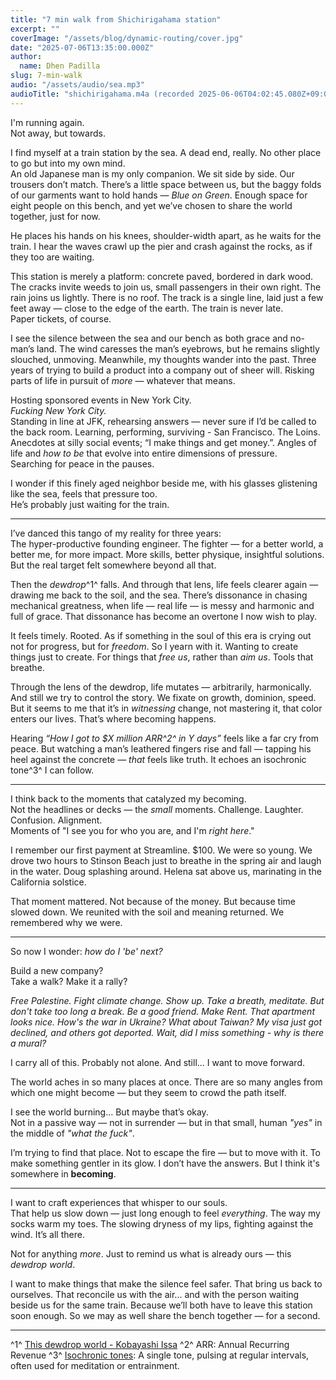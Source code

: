 ```yaml
---
title: "7 min walk from Shichirigahama station"
excerpt: ""
coverImage: "/assets/blog/dynamic-routing/cover.jpg"
date: "2025-07-06T13:35:00.000Z"
author:
  name: Dhen Padilla
slug: 7-min-walk
audio: "/assets/audio/sea.mp3"
audioTitle: "shichirigahama.m4a (recorded 2025-06-06T04:02:45.080Z+09:00)"
---
```

I'm running again.  
Not away, but towards.  

I find myself at a train station by the sea. A dead end, really. No other place to go but into my own mind.  
An old Japanese man is my only companion. We sit side by side. Our trousers don’t match. There’s a little space between us, but the baggy folds of our garments want to hold hands — *Blue on Green*. Enough space for eight people on this bench, and yet we’ve chosen to share the world together, just for now.  

He places his hands on his knees, shoulder-width apart, as he waits for the train. I hear the waves crawl up the pier and crash against the rocks, as if they too are waiting.  

This station is merely a platform: concrete paved, bordered in dark wood. The cracks invite weeds to join us, small passengers in their own right. The rain joins us lightly. There is no roof. The track is a single line, laid just a few feet away — close to the edge of the earth. The train is never late.  
Paper tickets, of course.

I see the silence between the sea and our bench as both grace and no-man’s land. The wind caresses the man’s eyebrows, but he remains slightly slouched, unmoving. Meanwhile, my thoughts wander into the past. Three years of trying to build a product into a company out of sheer will. Risking parts of life in pursuit of *more* — whatever that means.  

Hosting sponsored events in New York City.  
*Fucking New York City.*  
Standing in line at JFK, rehearsing answers — never sure if I’d be called to the back room. 
Learning, performing, surviving - San Francisco. The Loins.
Anecdotes at silly social events; “I make things and get money.”.
Angles of life and *how to be* that evolve into entire dimensions of pressure.  
Searching for peace in the pauses.

I wonder if this finely aged neighbor beside me, with his glasses glistening like the sea, feels that pressure too.  
He’s probably just waiting for the train.

---

I’ve danced this tango of my reality for three years:  
The hyper-productive founding engineer. The fighter — for a better world, a better me, for more impact. More skills, better physique, insightful solutions. But the real target felt somewhere beyond all that.

Then the *dewdrop*^1^ falls. And through that lens, life feels clearer again — drawing me back to the soil, and the sea. There’s dissonance in chasing mechanical greatness, when life — real life — is messy and harmonic and full of grace. That dissonance has become an overtone I now wish to play.  

It feels timely. Rooted.  As if something in the soul of this era is crying out not for progress, but for *freedom*.  So I yearn with it. Wanting to create things just to create. For things that *free us*, rather than *aim us*. Tools that breathe.

Through the lens of the dewdrop, life mutates — arbitrarily, harmonically. And still we try to control the story. We fixate on growth, dominion, speed. But it seems to me that it’s in *witnessing* change, not mastering it, that color enters our lives. That’s where becoming happens.

Hearing *“How I got to $X million ARR^2^ in Y days”* feels like a far cry from peace. But watching a man’s leathered fingers rise and fall — tapping his heel against the concrete — *that* feels like truth. It echoes an isochronic tone^3^ I can follow.

---

I think back to the moments that catalyzed my becoming.  
Not the headlines or decks — the *small* moments. Challenge. Laughter. Confusion. Alignment.  
Moments of "I see you for who you are, and I'm _right here_."

I remember our first payment at Streamline. $100. We were so young.
We drove two hours to Stinson Beach just to breathe in the spring air and laugh in the water. 
Doug splashing around. Helena sat above us, marinating in the California solstice.  

That moment mattered. Not because of the money. But because time slowed down. We reunited with the soil and meaning returned. We remembered why we were.

---

So now I wonder: *how do I 'be' next?*  

Build a new company?  
Take a walk? Make it a rally?  

_Free Palestine. Fight climate change. Show up. Take a breath, meditate. But don't take too long a break. Be a good friend. Make Rent. That apartment looks nice. How's the war in Ukraine? What about Taiwan? My visa just got declined, and others got deported. Wait, did I miss something - why is there a mural?_

I carry all of this. Probably not alone.
And still... I want to move forward.

The world aches in so many places at once. There are so many angles from which one might become — but they seem to crowd the path itself.  

I see the world burning...  But maybe that’s okay.  
Not in a passive way — not in surrender — but in that small, human _"yes"_ in the middle of _"what the fuck"_.  

I’m trying to find that place. Not to escape the fire — but to move with it. To make something gentler in its glow. I don’t have the answers. But I think it's somewhere in **becoming**.

---

I want to craft experiences that whisper to our souls.  
That help us slow down — just long enough to feel *everything*. The way my socks warm my toes. The slowing dryness of my lips, fighting against the wind. It’s all there.  

Not for anything *more*.  Just to remind us what is already ours — this *dewdrop world*.  

I want to make things that make the silence feel safer. That bring us back to ourselves. That reconcile us with the air... and with the person waiting beside us for the same train. Because we’ll both have to leave this station soon enough. So we may as well share the bench together — for a second.

---

^1^ [This dewdrop world - Kobayashi Issa](https://thedewdrop.org/2021/03/24/issa-this-dewdrop-world/)
^2^ ARR: Annual Recurring Revenue
^3^ [Isochronic tones](https://www.healthline.com/health/isochronic-tones#isochronic-binaural-and-monaural): A single tone, pulsing at regular intervals, often used for meditation or entrainment.


